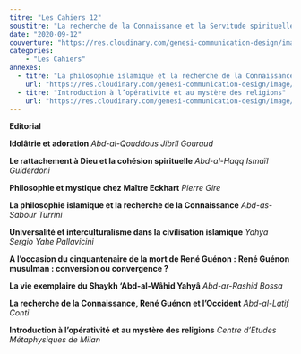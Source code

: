 ```yaml
---
titre: "Les Cahiers 12"
soustitre: "La recherche de la Connaissance et la Servitude spirituelle"
date: "2020-09-12"
couverture: "https://res.cloudinary.com/genesi-communication-design/image/upload/v1606125409/ihei/couvertures/c12_qznsaw.jpg"
categories:
    - "Les Cahiers"
annexes:
  - titre: "La philosophie islamique et la recherche de la Connaissance"
    url: "https://res.cloudinary.com/genesi-communication-design/image/upload/v1606736140/ihei/PDF/Les%20Cahiers/Les%20Cahiers%2012/La-philosophie-islamique_c0zuju.pdf"
  - titre: "Introduction à l’opérativité et au mystère des religions"
    url: "https://res.cloudinary.com/genesi-communication-design/image/upload/v1606736137/ihei/PDF/Les%20Cahiers/Les%20Cahiers%2012/Introduction_kz23gi.pdf"
---
```


**Editorial**

**Idolâtrie et adoration**
*Abd-al-Qouddous Jibrîl Gouraud*

**Le rattachement à Dieu et la cohésion spirituelle**
*Abd-al-Haqq Ismaïl Guiderdoni*

**Philosophie et mystique chez Maître Eckhart**
*Pierre Gire*

**La philosophie islamique et la recherche de la Connaissance**
*Abd-as-Sabour Turrini*

**Universalité et interculturalisme dans la civilisation islamique**
*Yahya Sergio Yahe Pallavicini*

**A l’occasion du cinquantenaire de la mort de René Guénon&nbsp;:**
**René Guénon musulman&nbsp;: conversion ou convergence&nbsp;?**

**La vie exemplaire du Shaykh ‘Abd-al-Wâhid Yahyâ**
*Abd-ar-Rashid Bossa*

**La recherche de la Connaissance, René Guénon et l’Occident**
*Abd-al-Latif Conti*

**Introduction à l’opérativité et au mystère des religions**
*Centre d’Etudes Métaphysiques de Milan*
